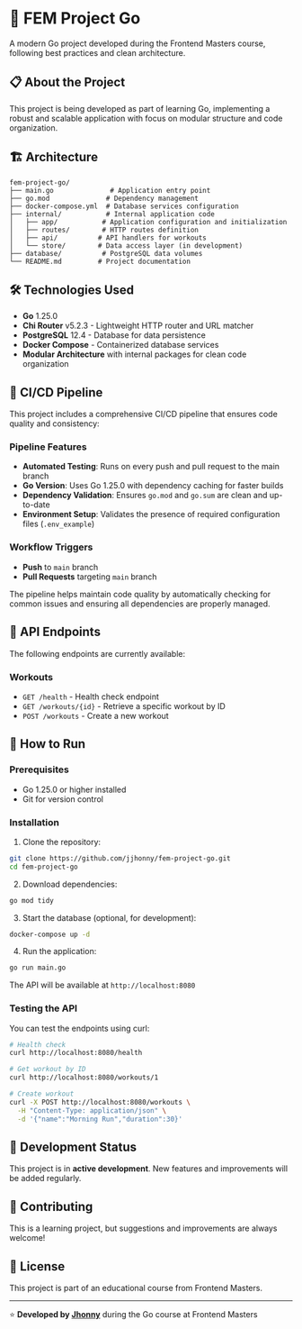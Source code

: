 # 🚀 FEM Project Go

A modern Go project developed during the Frontend Masters course, following best practices and clean architecture.

## 📋 About the Project

This project is being developed as part of learning Go, implementing a robust and scalable application with focus on modular structure and code organization.

## 🏗️ Architecture

```
fem-project-go/
├── main.go              # Application entry point
├── go.mod              # Dependency management
├── docker-compose.yml  # Database services configuration
├── internal/           # Internal application code
│   ├── app/           # Application configuration and initialization
│   ├── routes/        # HTTP routes definition
│   ├── api/          # API handlers for workouts
│   └── store/        # Data access layer (in development)
├── database/          # PostgreSQL data volumes
└── README.md         # Project documentation
```

## 🛠️ Technologies Used

- **Go** 1.25.0
- **Chi Router** v5.2.3 - Lightweight HTTP router and URL matcher
- **PostgreSQL** 12.4 - Database for data persistence
- **Docker Compose** - Containerized database services
- **Modular Architecture** with internal packages for clean code organization

## 🔄 CI/CD Pipeline

This project includes a comprehensive CI/CD pipeline that ensures code quality and consistency:

### Pipeline Features
- **Automated Testing**: Runs on every push and pull request to the main branch
- **Go Version**: Uses Go 1.25.0 with dependency caching for faster builds
- **Dependency Validation**: Ensures `go.mod` and `go.sum` are clean and up-to-date
- **Environment Setup**: Validates the presence of required configuration files (`.env_example`)

### Workflow Triggers
- **Push** to `main` branch
- **Pull Requests** targeting `main` branch

The pipeline helps maintain code quality by automatically checking for common issues and ensuring all dependencies are properly managed.

## 📡 API Endpoints

The following endpoints are currently available:

### Workouts
- `GET /health` - Health check endpoint
- `GET /workouts/{id}` - Retrieve a specific workout by ID
- `POST /workouts` - Create a new workout

## 🚀 How to Run

### Prerequisites

- Go 1.25.0 or higher installed
- Git for version control

### Installation

1. Clone the repository:
```bash
git clone https://github.com/jjhonny/fem-project-go.git
cd fem-project-go
```

2. Download dependencies:
```bash
go mod tidy
```

3. Start the database (optional, for development):
```bash
docker-compose up -d
```

4. Run the application:
```bash
go run main.go
```

The API will be available at `http://localhost:8080`

### Testing the API

You can test the endpoints using curl:

```bash
# Health check
curl http://localhost:8080/health

# Get workout by ID
curl http://localhost:8080/workouts/1

# Create workout
curl -X POST http://localhost:8080/workouts \
  -H "Content-Type: application/json" \
  -d '{"name":"Morning Run","duration":30}'
```

## 📝 Development Status

This project is in **active development**. New features and improvements will be added regularly.


## 🤝 Contributing

This is a learning project, but suggestions and improvements are always welcome!

## 📄 License

This project is part of an educational course from Frontend Masters.

---

⭐ **Developed by [Jhonny](https://github.com/jjhonny)** during the Go course at Frontend Masters
